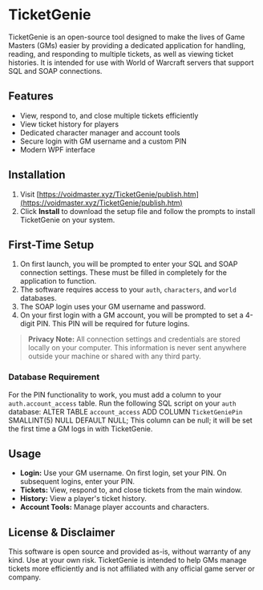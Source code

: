 # TicketGenie

TicketGenie is an open-source tool designed to make the lives of Game Masters (GMs) easier by providing a dedicated application for handling, reading, and responding to multiple tickets, as well as viewing ticket histories. It is intended for use with World of Warcraft servers that support SQL and SOAP connections.

## Features
- View, respond to, and close multiple tickets efficiently
- View ticket history for players
- Dedicated character manager and account tools
- Secure login with GM username and a custom PIN
- Modern WPF interface

## Installation
1. Visit [https://voidmaster.xyz/TicketGenie/publish.htm](https://voidmaster.xyz/TicketGenie/publish.htm)
2. Click **Install** to download the setup file and follow the prompts to install TicketGenie on your system.

## First-Time Setup
1. On first launch, you will be prompted to enter your SQL and SOAP connection settings. These must be filled in completely for the application to function.
2. The software requires access to your `auth`, `characters`, and `world` databases.
3. The SOAP login uses your GM username and password.
4. On your first login with a GM account, you will be prompted to set a 4-digit PIN. This PIN will be required for future logins.

> **Privacy Note:** All connection settings and credentials are stored locally on your computer. This information is never sent anywhere outside your machine or shared with any third party.

### Database Requirement
For the PIN functionality to work, you must add a column to your `auth.account_access` table. Run the following SQL script on your `auth` database:
ALTER TABLE `account_access`
ADD COLUMN `TicketGeniePin` SMALLINT(5) NULL DEFAULT NULL;
This column can be null; it will be set the first time a GM logs in with TicketGenie.

## Usage
- **Login:** Use your GM username. On first login, set your PIN. On subsequent logins, enter your PIN.
- **Tickets:** View, respond to, and close tickets from the main window.
- **History:** View a player's ticket history.
- **Account Tools:** Manage player accounts and characters.

## License & Disclaimer
This software is open source and provided as-is, without warranty of any kind. Use at your own risk. TicketGenie is intended to help GMs manage tickets more efficiently and is not affiliated with any official game server or company.
